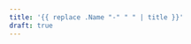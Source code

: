 ```yaml
---
title: '{{ replace .Name "-" " " | title }}'
draft: true
---
```

<!--
  SPDX-SnippetCopyrightText: {{ now.Format "2006" }} OASIS CSAF TC
  SPDX-License-Identifier: LicenseRef-OASIS-CSAF-TC-License
-->
